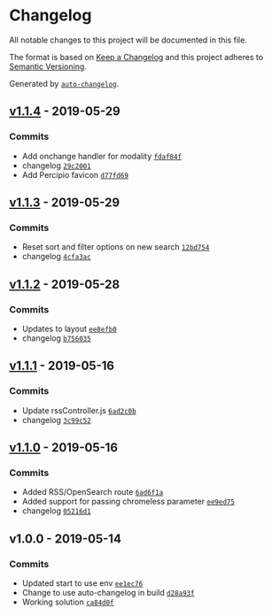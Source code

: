 # Changelog

All notable changes to this project will be documented in this file.

The format is based on [Keep a Changelog](http://keepachangelog.com/en/1.0.0/)
and this project adheres to [Semantic Versioning](http://semver.org/spec/v2.0.0.html).

Generated by [`auto-changelog`](https://github.com/CookPete/auto-changelog).

## [v1.1.4](https://github.com/martinholden-skillsoft/node-percipio-federatedsearchweb/compare/v1.1.3...v1.1.4) - 2019-05-29

### Commits

- Add onchange handler for modality [`fdaf84f`](https://github.com/martinholden-skillsoft/node-percipio-federatedsearchweb/commit/fdaf84f29f029d2e29c4a654904957e7a1bb534c)
- changelog [`29c2001`](https://github.com/martinholden-skillsoft/node-percipio-federatedsearchweb/commit/29c20015a7b208d9f4cd8d89918cfa3591f4894b)
- Add Percipio favicon [`d77fd69`](https://github.com/martinholden-skillsoft/node-percipio-federatedsearchweb/commit/d77fd69a5bb146fb0f5bc35d0c38e57e3b924e64)

## [v1.1.3](https://github.com/martinholden-skillsoft/node-percipio-federatedsearchweb/compare/v1.1.2...v1.1.3) - 2019-05-29

### Commits

- Reset sort and filter options on new search [`12bd754`](https://github.com/martinholden-skillsoft/node-percipio-federatedsearchweb/commit/12bd7540d131cfad7f3ceb253197587506699cb8)
- changelog [`4cfa3ac`](https://github.com/martinholden-skillsoft/node-percipio-federatedsearchweb/commit/4cfa3ac7c597ebbfdd5bcf172bf86b238764bfa9)

## [v1.1.2](https://github.com/martinholden-skillsoft/node-percipio-federatedsearchweb/compare/v1.1.1...v1.1.2) - 2019-05-28

### Commits

- Updates to layout [`ee8efb0`](https://github.com/martinholden-skillsoft/node-percipio-federatedsearchweb/commit/ee8efb0f4a7815af89108cf8c2425c7a64c4dbbd)
- changelog [`b756035`](https://github.com/martinholden-skillsoft/node-percipio-federatedsearchweb/commit/b756035f63045a5244e15df5b5559330def41128)

## [v1.1.1](https://github.com/martinholden-skillsoft/node-percipio-federatedsearchweb/compare/v1.1.0...v1.1.1) - 2019-05-16

### Commits

- Update rssController.js [`6ad2c0b`](https://github.com/martinholden-skillsoft/node-percipio-federatedsearchweb/commit/6ad2c0b1fa3c32f747c28f1080d95c7b96769d49)
- changelog [`3c99c52`](https://github.com/martinholden-skillsoft/node-percipio-federatedsearchweb/commit/3c99c52b5450eb5b79a04f18be8506f07237f5a3)

## [v1.1.0](https://github.com/martinholden-skillsoft/node-percipio-federatedsearchweb/compare/v1.0.0...v1.1.0) - 2019-05-16

### Commits

- Added RSS/OpenSearch route [`6ad6f1a`](https://github.com/martinholden-skillsoft/node-percipio-federatedsearchweb/commit/6ad6f1aef4b0724c440d54bc8953e27b1613c3d3)
- Added support for passing chromeless parameter [`ee9ed75`](https://github.com/martinholden-skillsoft/node-percipio-federatedsearchweb/commit/ee9ed75b64279ceba0647e9eae6e0355d03f3a6b)
- changelog [`05216d1`](https://github.com/martinholden-skillsoft/node-percipio-federatedsearchweb/commit/05216d194b05685fcb447199c69052cb2c30e65c)

## v1.0.0 - 2019-05-14

### Commits

- Updated start to use env [`ee1ec76`](https://github.com/martinholden-skillsoft/node-percipio-federatedsearchweb/commit/ee1ec767a5499c150a567b7fbb1020e4bf39e63d)
- Change to use auto-changelog in build [`d28a93f`](https://github.com/martinholden-skillsoft/node-percipio-federatedsearchweb/commit/d28a93f335593c2208b4c3f687f075d32ea3cd8a)
- Working solution [`ca84d0f`](https://github.com/martinholden-skillsoft/node-percipio-federatedsearchweb/commit/ca84d0f2f5cd6fafa0bcd63a4d73823a4d257385)
